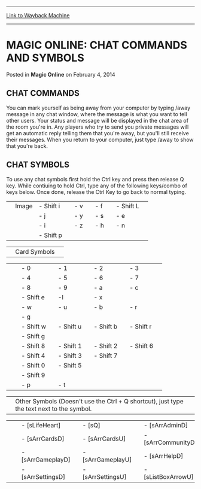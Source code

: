 
---
[Link to Wayback Machine](https://web.archive.org/web/20150129011119/http://magic.wizards.com/en/articles/archive/mtgo-articles/magic-online-chat-commands-and-symbols-2014-02-04)

[_metadata_:description]:- "CHAT COMMANDS You can mark yourself as being away from your computer by typing /away message in any chat window, where the message is what you want to tell other users. Your status and message will be displayed in the chat area of the room you're in. Any players who try to send you private messages will get an automatic reply telling them that you're away, but you'll still receive their messages. When you return to your computer, just type /away to show that you're back."
[_metadata_:generator]:- "Drupal 7 (http://drupal.org)"
[_metadata_:node]:- "153976"
[_metadata_:publish_date]:- "2014-02-04"
[_metadata_:source]:- "div-main-content"
[_metadata_:title]:- "MAGIC ONLINE: CHAT COMMANDS AND SYMBOLS"
[_metadata_:wayback_capture_timestamp]:- "2015-01-29 01:11:19"
[_metadata_:wayback_raw_url]:- "https://web.archive.org/web/20150129011119id_/http://magic.wizards.com/en/articles/archive/mtgo-articles/magic-online-chat-commands-and-symbols-2014-02-04"
[_metadata_:wayback_url]:- "http://magic.wizards.com/en/articles/archive/mtgo-articles/magic-online-chat-commands-and-symbols-2014-02-04"
---


MAGIC ONLINE: CHAT COMMANDS AND SYMBOLS
=======================================



 Posted in **Magic Online**
 on February 4, 2014 









CHAT COMMANDS
-------------


You can mark yourself as being away from your computer by typing /away message in any chat window, where the message is what you want to tell other users. Your status and message will be displayed in the chat area of the room you're in. Any players who try to send you private messages will get an automatic reply telling them that you're away, but you'll still receive their messages. When you return to your computer, just type /away to show that you're back.  




CHAT SYMBOLS
------------


To use any chat symbols first hold the Ctrl key and press then release Q key. While contiuing to hold Ctrl, type any of the following keys/combo of keys below. Once done, release the Ctrl Key to go back to normal typing.




|  |  |  |  |  |  |  |  |  |  |
| --- | --- | --- | --- | --- | --- | --- | --- | --- | --- |
|  | Image | - Shift i |  | - v |  | - f |  | - Shift L |  |
|  |  | - j |  | - y |  | - s |  | - e |  |
|  |  | - i |  | - z |  | - h |  | - n |  |
|  |  | - Shift p |  |  |  |  |  |  |  |




|  |  |  |
| --- | --- | --- |
|  | Card Symbols |  |



|  |  |  |  |  |  |  |  |  |  |
| --- | --- | --- | --- | --- | --- | --- | --- | --- | --- |
|  |  | - 0 |  | - 1 |  | - 2 |  | - 3 |  |
|  |  | - 4 |  | - 5 |  | - 6 |  | - 7 |  |
|  |  | - 8 |  | - 9 |  | - a |  | - c |  |
|  |  | - Shift e |  | -l |  | - x |  |  |  |
|  |  | - w |  | - u |  | - b |  | - r |  |
|  |  | - g |  |  |  |  |  |  |  |
|  |  | - Shift w |  | - Shift u |  | - Shift b |  | - Shift r |  |
|  |  | - Shift g |  |  |  |  |  |  |  |
|  |  | - Shift 8 |  | - Shift 1 |  | - Shift 2 |  | - Shift 6 |  |
|  |  | - Shift 4 |  | - Shift 3 |  | - Shift 7 |  |  |  |
|  |  | - Shift 0 |  | - Shift 5 |  |  |  |  |  |
|  |  | - Shift 9 |  |  |  |  |  |  |  |
|  |  | - p |  | - t |  |  |  |  |  |




|  |  |  |
| --- | --- | --- |
|  | Other Symbols (Doesn't use the Ctrl + Q shortcut), just type the text next to the symbol. |  |



|  |  |  |  |  |  |  |  |  |  |
| --- | --- | --- | --- | --- | --- | --- | --- | --- | --- |
|  |  | - [sLifeHeart] |  | - [sQ] |  | - [sArrAdminD] |  | - [sArrAdminU] |  |
|  |  | - [sArrCardsD] |  | - [sArrCardsU] |  | - [sArrCommunityD] |  | - [sArrCommunityU] |  |
|  |  | - [sArrGameplayD] |  | - [sArrGameplayU] |  | - [sArrHelpD] |  | - [sArrHelpU] |  |
|  |  | - [sArrSettingsD] |  | - [sArrSettingsU] |  | - [sListBoxArrowU] |  | - [sListBoxArrowD] |

 





